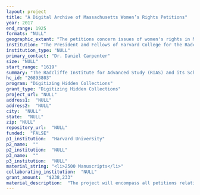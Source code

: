 ```yaml
--- 
layout: project 
title: "A Digital Archive of Massachusetts Women’s Rights Petitions"
year: 2017
end_range: 1925
formats: "NULL"
geographic_extant: "The petitions concern issues of women's rights in Massachusetts and Maine (part of Massachusetts until 1820)."
institution: "The President and Fellows of Harvard College for the Radcliffe Institute for Advanced Study"
institution_type: "NULL"
primary_contact: "Dr. Daniel Carpenter"
size: "NULL"
start_range: "1619"
summary: "The Radcliffe Institute for Advanced Study (RIAS) and its Schlesinger Library on the History of Women in America, along with associated faculty in History, Government, American Studies and African and African-American Studies, and in collaboration with the Massachusetts State Archives and the Harvard College Library, will conduct a two-year project to (1) catalog and digitize women’s rights petitions sent to the Massachusetts state legislature from 1619 to 1925 (estimated number between 2,500 and 2,800); (2) conduct collaborative research on these petitions in the fields of women’s history, literature, and American legal and political history; and (3) join the records with data on anti-slavery and Native American petitions sent to the Massachusetts state legislature assembled from previous grants as part of an open-access website where the petition images and data can be used by teachers, researchers, citizens, genealogists, and the public at large for further research."
hc_id: "26893803"
program: "Digitizing Hidden Collections"
grant_type: "Digitizing Hidden Collections"
project_url: "NULL"
address1:  "NULL"
address2:  "NULL"
city:  "NULL"
state:  "NULL"
zip: "NULL"
repository_url:  "NULL"
funded:  "FALSE"
p1_institution:  "Harvard University"
p2_name:  ""
p2_institution:  "NULL"
p3_name:  ""
p3_institution:  "NULL"
material_string: "<li>2500 Manuscripts</li>"
collaborating_institution:  "NULL"
grant_amount:  "$238,233"
material_description:  "The project will encompass all petitions relating to women’s rights in the legislative collections at the MAC from 1619 to 1925. This includes between 2,500 and 2,800 petitions on women’s rights—including suffrage, but also rights regarding marriage, property, school committees and jury participation. Some of the most important leaders of state and national suffrage movements – Elizabeth Cady Stanton, Susan B. Anthony, and Lucy Stone – appear in these petitions. (See http://nrs.harvard.edu/urn-3:FHCL:10956316 for a petition in which these signatories appear. It is an anti-segregation petition and hence fell within the scope of our existing project.) We have already discovered the names of signatories and canvassers from African-American and Native-American women. The relevance of these patterns of black and Native women’s petitioning in Massachusetts is not only of historical interest but also of relevance to the value of creating digital archives, education materials and research collections today."
---
```

